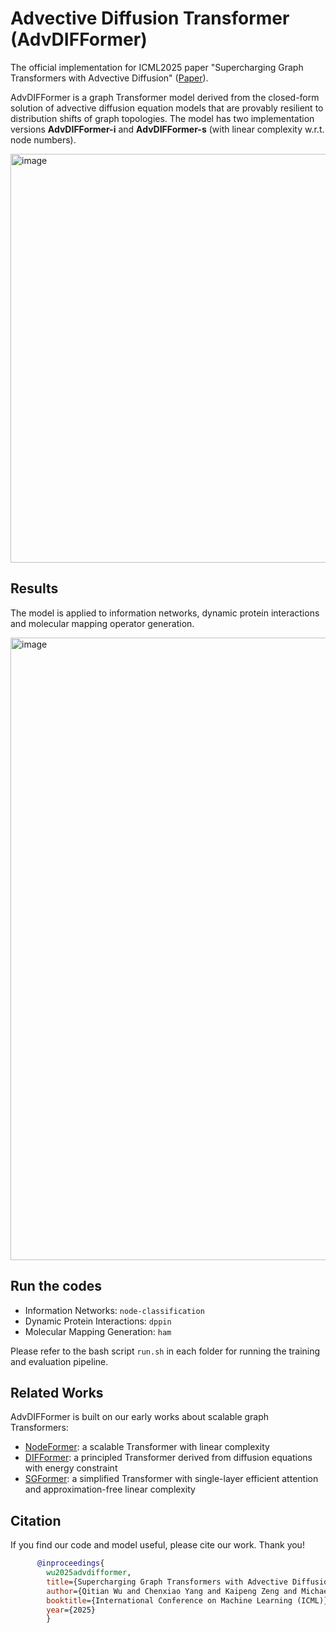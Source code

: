  # Advective Diffusion Transformer (AdvDIFFormer)

The official implementation for ICML2025 paper "Supercharging Graph Transformers with Advective Diffusion" ([Paper](https://arxiv.org/pdf/2310.06417)).

AdvDIFFormer is a graph Transformer model derived from the closed-form solution of advective diffusion equation models that are provably resilient to distribution shifts of graph topologies. The model has two implementation versions **AdvDIFFormer-i** and **AdvDIFFormer-s** (with linear complexity w.r.t. node numbers).

<img width="654" alt="image" src="https://github.com/user-attachments/assets/0ccba7e5-0eff-4185-a6fa-854fab464537" />

## Results

The model is applied to information networks, dynamic protein interactions and molecular mapping operator generation.

<img width="996" alt="image" src="https://github.com/user-attachments/assets/255e8bf2-8511-40a9-a5b2-45116ff44cb7" />

## Run the codes

- Information Networks: `node-classification`
- Dynamic Protein Interactions: `dppin`
- Molecular Mapping Generation: `ham`

Please refer to the bash script `run.sh` in each folder for running the training and evaluation pipeline.

## Related Works

AdvDIFFormer is built on our early works about scalable graph Transformers:

- [NodeFormer](https://github.com/qitianwu/NodeFormer): a scalable Transformer with linear complexity
- [DIFFormer](https://github.com/qitianwu/DIFFormer): a principled Transformer derived from diffusion equations with energy constraint
- [SGFormer](https://github.com/qitianwu/SGFormer): a simplified Transformer with single-layer efficient attention and approximation-free linear complexity

## Citation

If you find our code and model useful, please cite our work. Thank you!

```bibtex
      @inproceedings{
        wu2025advdifformer,
        title={Supercharging Graph Transformers with Advective Diffusion},
        author={Qitian Wu and Chenxiao Yang and Kaipeng Zeng and Michael Bronstein},
        booktitle={International Conference on Machine Learning (ICML)},
        year={2025}
        }
```

